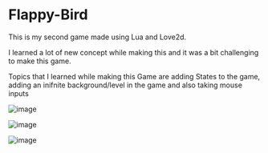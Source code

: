 # Flappy-Bird

This is my second game made using Lua and Love2d.

I learned a lot of new concept while making this and it was a bit challenging to make this game.

Topics that I learned while making this Game are adding States to the game, adding an inifnite background/level in the game and also taking mouse inputs 

![image](https://user-images.githubusercontent.com/68678264/165102417-2ac28ca8-439c-4392-831c-e64a6ca2dde5.png)


![image](https://user-images.githubusercontent.com/68678264/165102803-37e561b3-cf2c-4c4a-8d72-c9fdf662c3ce.png)

![image](https://user-images.githubusercontent.com/68678264/165103133-24006f4e-aa55-442f-95d4-a08d9ad495df.png)

